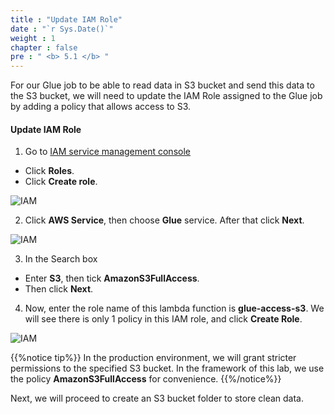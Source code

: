 ```yaml
---
title : "Update IAM Role"
date : "`r Sys.Date()`"
weight : 1
chapter : false
pre : " <b> 5.1 </b> "
---
```


For our Glue job to be able to read data in S3 bucket and send this data to the S3 bucket, we will need to update the IAM Role assigned to the Glue job by adding a policy that allows access to S3.

#### Update IAM Role

1. Go to [IAM service management console](https://console.aws.amazon.com/iamv2/home?#/home)
  + Click **Roles**.
  + Click **Create role**.

![IAM](../../images/5.dataprocess/01-create_glue_role.png)

2. Click **AWS Service**, then choose **Glue** service. After that click **Next**.
 
![IAM](../../images/5.dataprocess/02-choose_glue.png)

3. In the Search box
  + Enter **S3**, then tick **AmazonS3FullAccess**.
  + Then click **Next**.

4. Now, enter the role name of this lambda function is **glue-access-s3**. We will see there is only 1 policy in this IAM role, and click **Create Role**.

![IAM](../../images/5.dataprocess/03-create_role.png)
 
{{%notice tip%}}
In the production environment, we will grant stricter permissions to the specified S3 bucket. In the framework of this lab, we use the policy **AmazonS3FullAccess** for convenience.
{{%/notice%}}

Next, we will proceed to create an S3 bucket folder to store clean data.